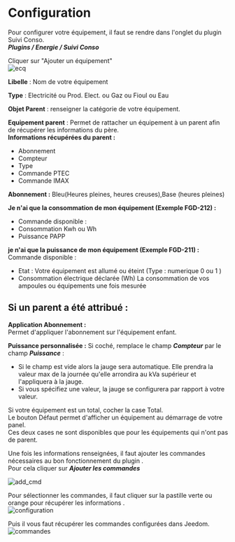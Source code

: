 # Configuration

Pour configurer votre équipement, il faut se rendre dans l'onglet du plugin Suivi Conso.<br>
_**Plugins / Energie / Suivi Conso**_ <br>

Cliquer sur "Ajouter un équipement" <br>
![ecq](../images/ecq.png)



**Libelle** : Nom de votre équipement <br>

**Type** : Electricité ou Prod. Elect. ou Gaz ou Fioul ou Eau<br>

**Objet Parent** : renseigner la catégorie de votre équipement. <br>

**Equipement parent** : Permet de rattacher un équipement à un parent afin de récupérer les informations du père. <br>
**Informations récupérées du parent :**
 - Abonnement
 - Compteur
 - Type
 - Commande PTEC
 - Commande IMAX

**Abonnement :** Bleu(Heures pleines, heures creuses),Base (heures pleines) <br>

**Je n'ai que la consommation de mon équipement (Exemple FGD-212)  :** <br>
 - Commande disponible : <br>
 - Consommation Kwh ou Wh <br>
 - Puissance PAPP

**je n'ai que la puissance de mon équipement (Exemple FGD-211) :** <br>
Commande disponible : <br>
 - Etat : Votre équipement est allumé ou éteint (Type : numerique 0 ou 1 ) <br>
 - Consommation électrique déclarée  (Wh) La consommation de vos ampoules ou équipements une fois mesurée

 ## Si un parent a été attribué : 

 **Application Abonnement :**<br>
 Permet d'appliquer l'abonnement sur l'équipement enfant.<br>

 **Puissance personnalisée :**
 Si coché, remplace le champ _**Compteur**_ par le champ _**Puissance**_ : 
 - Si le champ est vide alors la jauge sera automatique. Elle prendra la valeur max de la journée qu'elle arrondira au kVa supérieur et l'appliquera à la jauge.
 - Si vous spécifiez une valeur, la jauge se configurera par rapport à votre valeur.


Si votre équipement est un total, cocher la case Total. <br>
Le bouton Défaut permet d'afficher un équipement au démarrage de votre panel.<br>
Ces deux cases ne sont disponibles que pour les équipements qui n'ont pas de parent.<br>

Une fois les informations renseignées, il faut ajouter les commandes nécessaires au bon fonctionnement du plugin . <br>
Pour cela cliquer sur _**Ajouter les commandes**_ <br>

![add_cmd](../images/add_cmd.jpg)


Pour sélectionner les commandes, il faut cliquer sur la pastille verte ou orange pour récupérer les informations . <br>
![configuration](../images/configuration.jpg)



Puis il vous faut récupérer les commandes configurées dans Jeedom. <br>
![commandes](../images/commandes.jpg)
